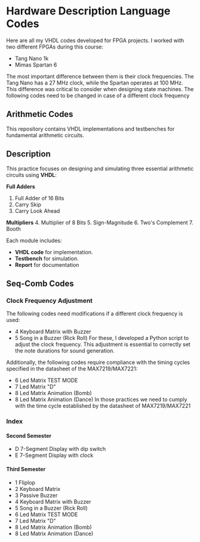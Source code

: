 # Hardware Description Language Codes
Here are all my VHDL codes developed for FPGA projects. I worked with two different FPGAs during this course:
- Tang Nano 1k 
- Mimas Spartan 6

The most important difference between them is their clock frequencies. The Tang Nano has a 27 MHz clock, while the Spartan operates at 100 MHz. This difference was critical to consider when designing state machines. The following codes need to be changed in case of a different clock frequency

## Arithmetic Codes

This repository contains VHDL implementations and testbenches for fundamental arithmetic circuits.
##  Description

This practice focuses on designing and simulating three essential arithmetic circuits using **VHDL**:

**Full Adders** 
1. Full Adder of 16 Bits
2. Carry Skip 
3. Carry Look Ahead 

**Multipliers**
4. Multiplier of 8 Bits
5. Sign-Magnitude
6. Two's Complement
7. Booth

Each module includes:
- **VHDL code** for implementation.
- **Testbench** for simulation.
- **Report** for documentation

## Seq-Comb Codes 
### Clock Frequency Adjustment
The following codes need modifications if a different clock frequency is used:
- 4 Keyboard Matrix with Buzzer
- 5 Song in a Buzzer (Rick Roll)
For these, I developed a Python script to adjust the clock frequency. This adjustment is essential to correctly set the note durations for sound generation.

Additionally, the following codes require compliance with the timing cycles specified in the datasheet of the MAX7219/MAX7221:
- 6 Led Matrix TEST MODE
- 7 Led Matrix "D"
- 8 Led Matrix Animation (Bomb)
- 8 Led Matrix Animation (Dance)
In those practices we need to cumply with the time cycle established by the datasheet of MAX7219/MAX7221

### Index
#### Second Semester
- D 7-Segment Display with dip switch
- E 7-Segment Display with clock 
#### Third Semester
- 1 Fliplop
- 2 Keyboard Matrix
- 3 Passive Buzzer
- 4 Keyboard Matrix with Buzzer
- 5 Song in a Buzzer (Rick Roll)
- 6 Led Matrix TEST MODE
- 7 Led Matrix "D"
- 8 Led Matrix Animation (Bomb)
- 8 Led Matrix Animation (Dance)

